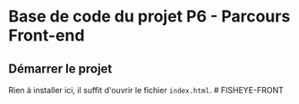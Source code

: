 # Base de code du projet P6 - Parcours Front-end

## Démarrer le projet

Rien à installer ici, il suffit d'ouvrir le fichier `index.html`.
#   F I S H E Y E - F R O N T 
 
 

